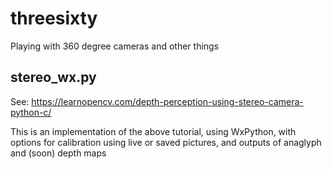 # threesixty
Playing with 360 degree cameras and other things

## stereo_wx.py
See: https://learnopencv.com/depth-perception-using-stereo-camera-python-c/

This is an implementation of the above tutorial, using WxPython, with options for calibration using live or saved pictures, 
and outputs of anaglyph and (soon) depth maps
